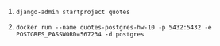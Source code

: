 

1) ```django-admin startproject quotes```

2) ```docker run --name quotes-postgres-hw-10 -p 5432:5432 -e POSTGRES_PASSWORD=567234 -d postgres```
